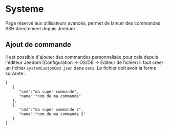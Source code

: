 # Systeme

Page réservé aux utilisateurs avancés, permet de lancer des commandes SSH directement depuis Jeedom

## Ajout de commande

Il est possible d'ajouter des commandes personnalisée pour cela depuis l'éditeur Jeedom (Configuration -> OS/DB -> Editeur de fichier) il faut creer un fichier `systemCustomCmd.json` dans `data`. Le fichier doit avoir la forme suivante :

```
[
   {
      "cmd":"ma super commande",
      "name":"nom de ma commande"
   },
   {
      "cmd":"ma super commande 2",
      "name":"nom de ma commande 2"
   }
]
```
